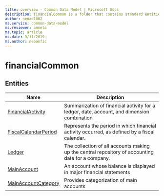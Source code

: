 ```yaml
---
title: overview - Common Data Model | Microsoft Docs
description: financialCommon is a folder that contains standard entities related to the Common Data Model.
author: nenad1002
ms.service: common-data-model
ms.reviewer: anneta
ms.topic: article
ms.date: 3/11/2019
ms.author: nebanfic
---
```


# financialCommon


## Entities

|Name|Description|
|---|---|
|[FinancialActivity](FinancialActivity.md)|Summarization of financial activity for a ledger, date, account, and dimension combination  |
|[FiscalCalendarPeriod](FiscalCalendarPeriod.md)|Represents the period in which financial activity occurred, as defined by a fiscal calendar.  |
|[Ledger](Ledger.md)|The collection of all accounts making up the central repository of accounting data for a company.  |
|[MainAccount](MainAccount.md)|An account whose balance is displayed in major financial statements  |
|[MainAccountCategory](MainAccountCategory.md)|Provides categorization of main accounts  |
